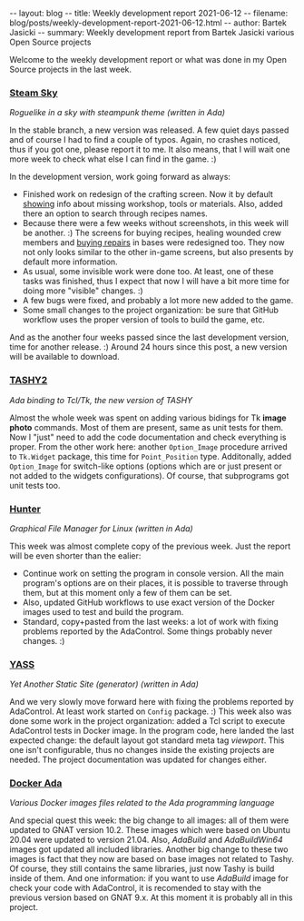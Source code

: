 -- layout: blog
-- title: Weekly development report 2021-06-12
-- filename: blog/posts/weekly-development-report-2021-06-12.html
-- author: Bartek Jasicki
-- summary: Weekly development report from Bartek Jasicki various Open Source projects

Welcome to the weekly development report or what was done in my Open Source
projects in the last week.

### [Steam Sky](https://www.laeran.pl/repositories/steamsky)

*Roguelike in a sky with steampunk theme (written in Ada)*

In the stable branch, a new version was released. A few quiet days passed and
of course I had to find a couple of typos. Again, no crashes noticed, thus if
you got one, please report it to me. It also means, that I will wait one more
week to check what else I can find in the game. :)

In the development version, work going forward as always:

* Finished work on redesign of the crafting screen. Now it by default
  [showing](https://imgur.com/E1wNNtZ) info about missing workshop, tools or
  materials. Also, added there an option to search through recipes names.
* Because there were a few weeks without screenshots, in this week will be
  another. :) The screens for buying recipes, healing wounded crew members and
  [buying repairs](https://imgur.com/iKHcAii) in bases were redesigned too.
  They now not only looks  similar to the other in-game screens, but also
  presents by default more information.
* As usual, some invisible work were done too. At least, one of these tasks
  was finished, thus I expect that now I will have a bit more time for doing
  more "visible" changes. :)
* A few bugs were fixed, and probably a lot more new added to the game.
* Some small changes to the project organization: be sure that GitHub workflow
  uses the proper version of tools to build the game, etc.

And as the another four weeks passed since the last development version, time
for another release. :) Around 24 hours since this post, a new version will be
available to download.

### [TASHY2](https://www.laeran.pl/repositories/tashy2)

*Ada binding to Tcl/Tk, the new version of TASHY*

Almost the whole week was spent on adding various bidings for Tk **image
photo** commands. Most of them are present, same as unit tests for them. Now I
"just" need to add the code documentation and check everything is proper. From
the other work here: another `Option_Image` procedure arrived to `Tk.Widget`
package, this time for `Point_Position` type. Additonally, added `Option_Image`
for switch-like options (options which are or just present or not added to the
widgets configurations). Of course, that subprograms got unit tests too.

### [Hunter](https://www.laeran.pl/repositories/hunter)

*Graphical File Manager for Linux (written in Ada)*

This week was almost complete copy of the previous week. Just the report will be
even shorter than the ealier:

* Continue work on setting the program in console version. All the main
  program's options are on their places, it is possible to traverse through
  them, but at this moment only a few of them can be set.
* Also, updated GitHub workflows to use exact version of the Docker images used
  to test and build the program.
* Standard, copy+pasted from the last weeks: a lot of work with fixing problems
  reported by the AdaControl. Some things probably never changes. :)

### [YASS](https://www.laeran.pl/repositories/yass)

*Yet Another Static Site (generator) (written in Ada)*

And we very slowly move forward here with fixing the problems reported by
AdaControl. At least work started on `Config` package. :) This week also was
done some work in the project organization: added a Tcl script to execute
AdaControl tests in Docker image. In the program code, here landed the last
expected change: the default layout got standard meta tag *viewport*. This one
isn't configurable, thus no changes inside the existing projects are needed.
The project documentation was updated for changes either.

### [Docker Ada](https://www.laeran.pl/repositories/dockerada)

*Various Docker images files related to the Ada programming language*

And special quest this week: the big change to all images: all of them were
updated to GNAT version 10.2. These images which were based on Ubuntu 20.04
were updated to version 21.04. Also, *AdaBuild* and *AdaBuildWin64* images got
updated all included libraries. Another big change to these two images is fact
that they now are based on base images not related to Tashy. Of course, they
still contains the same libraries, just now Tashy is build inside of them. And
one information: if you want to use *AdaBuild* image for check your code with
AdaControl, it is recomended to stay with the previous version based on GNAT
9.x. At this moment it is probably all in this project.
